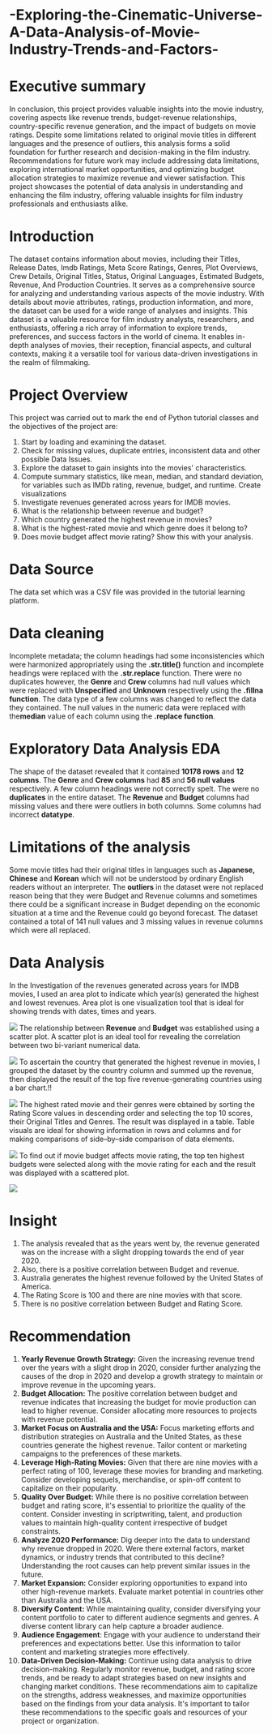 # -Exploring-the-Cinematic-Universe-A-Data-Analysis-of-Movie-Industry-Trends-and-Factors-
# Executive summary
In conclusion, this project provides valuable insights into the movie industry, covering aspects like revenue trends, budget-revenue relationships, country-specific revenue generation, and the impact of budgets on movie ratings. Despite some limitations related to original movie titles in different languages and the presence of outliers, this analysis forms a solid foundation for further research and decision-making in the film industry. Recommendations for future work may include addressing data limitations, exploring international market opportunities, and optimizing budget allocation strategies to maximize revenue and viewer satisfaction.
This project showcases the potential of data analysis in understanding and enhancing the film industry, offering valuable insights for film industry professionals and enthusiasts alike.
# Introduction
The dataset contains information about movies, including their Titles, Release Dates, Imdb Ratings, Meta Score Ratings, Genres, Plot Overviews, Crew Details, Original Titles, Status, Original Languages, Estimated Budgets, Revenue, And Production Countries. It serves as a comprehensive source for analyzing and understanding various aspects of the movie industry. With details about movie attributes, ratings, production information, and more, the dataset can be used for a wide range of analyses and insights. 
This dataset is a valuable resource for film industry analysts, researchers, and enthusiasts, offering a rich array of information to explore trends, preferences, and success factors in the world of cinema. It enables in-depth analyses of movies, their reception, financial aspects, and cultural contexts, making it a versatile tool for various data-driven investigations in the realm of filmmaking. 
# Project Overview
This project was carried out to mark the end of Python tutorial classes and the objectives of the project are: 
1.	Start by loading and examining the dataset. 
2.	Check for missing values, duplicate entries, inconsistent data and other possible Data Issues.
3.	Explore the dataset to gain insights into the movies' characteristics. 
4.	Compute summary statistics, like mean, median, and standard deviation, for variables such as IMDb rating, revenue, budget, and runtime. Create visualizations 
5.	Investigate revenues generated across years for IMDB movies.
6.	What is the relationship between revenue and budget? 
7.	Which country generated the highest revenue in movies? 
8.	What is the highest-rated movie and which genre does it belong to?
9.	Does movie budget affect movie rating? Show this with your analysis.
# Data Source
The data set which was a CSV file was provided in the tutorial learning platform.
# Data cleaning
Incomplete metadata; the column headings had some inconsistencies which were harmonized appropriately using the **.str.title()** function and incomplete headings were replaced with the **.str.replace** function. There were no duplicates however, the **Genre** and **Crew** columns had null values which were replaced with **Unspecified** and **Unknown** respectively using the **.fillna function**.  The data type of a few columns was changed to reflect the data they contained. The null values in the numeric  data were replaced with the**median** value of each column using the **.replace function**. 
# Exploratory Data Analysis EDA
The shape of the dataset revealed that it contained  **10178 rows** and  **12 columns**. The **Genre** and **Crew columns** had **85** and **56 null values** respectively. A few column headings were not correctly spelt. The were no **duplicates** in the entire dataset. The **Revenue** and **Budget** columns had missing values and there were outliers in both columns. Some columns had incorrect **datatype**. 
# Limitations of the analysis
Some movie titles had their original titles in languages such as **Japanese, Chinese** and **Korean** which will not be understood by ordinary English readers without an interpreter. The **outliers** in the dataset were not replaced reason being that they were Budget and Revenue columns and sometimes there could be a significant increase in Budget depending on the economic situation at a time and the Revenue could go beyond forecast. The dataset contained a total of 141 null values and  3 missing values in revenue columns which were all replaced.
# Data Analysis
In the Investigation of the revenues generated across years for IMDB movies, I used an area plot to indicate which year(s) generated the highest and lowest revenues. Area plot is one visualization tool that is ideal for showing trends with dates, times and years. 

![](py1.png)
The relationship between **Revenue** and **Budget** was established using a scatter plot. A scatter plot is an ideal tool for revealing the correlation between two bi-variant numerical data.

![](py2.png)
To ascertain the country that generated the highest revenue in movies, I grouped the dataset by the country column and summed up the revenue, then displayed the result of the top five revenue-generating countries using a bar chart.!!

![](py4.png)
The highest rated movie and their genres were obtained by sorting the Rating Score values in descending order and selecting the top 10 scores, their Original Titles and Genres. The result was displayed in a table. Table visuals are ideal for showing information in rows and columns and for making comparisons of side–by–side comparison of data elements. 

![](py7.png)
To find out if movie budget affects movie rating, the top ten highest budgets were selected along with the movie rating for each and the result was displayed with a scattered plot.

![](py6.png)
# Insight
1. The analysis revealed that as the years went by, the revenue generated was on the increase with a slight dropping towards the end of year 2020.
2.  Also, there is a positive correlation between Budget and revenue.
3. Australia generates the highest revenue followed by the United States of America.
4. The Rating Score is 100 and there are nine movies with that score.
5. There is no positive correlation between Budget and Rating Score. 
# Recommendation
1.	**Yearly Revenue Growth Strategy:** Given the increasing revenue trend over the years with a slight drop in 2020, consider further analyzing the causes of the drop in 2020 and develop a growth strategy to maintain or improve revenue in the upcoming years.
2.	**Budget Allocation:** The positive correlation between budget and revenue indicates that increasing the budget for movie production can lead to higher revenue. Consider allocating more resources to projects with revenue potential.
3.	**Market Focus on Australia and the USA:** Focus marketing efforts and distribution strategies on Australia and the United States, as these countries generate the highest revenue. Tailor content or marketing campaigns to the preferences of these markets.
4.	**Leverage High-Rating Movies:** Given that there are nine movies with a perfect rating of 100, leverage these movies for branding and marketing. Consider developing sequels, merchandise, or spin-off content to capitalize on their popularity.
5.	**Quality Over Budget:** While there is no positive correlation between budget and rating score, it's essential to prioritize the quality of the content. Consider investing in scriptwriting, talent, and production values to maintain high-quality content irrespective of budget constraints.
6.	**Analyze 2020 Performance:** Dig deeper into the data to understand why revenue dropped in 2020. Were there external factors, market dynamics, or industry trends that contributed to this decline? Understanding the root causes can help prevent similar issues in the future.
7.	**Market Expansion:** Consider exploring opportunities to expand into other high-revenue markets. Evaluate market potential in countries other than Australia and the USA.
8.	**Diversify Content:** While maintaining quality, consider diversifying your content portfolio to cater to different audience segments and genres. A diverse content library can help capture a broader audience.
9.	**Audience Engagement**: Engage with your audience to understand their preferences and expectations better. Use this information to tailor content and marketing strategies more effectively.
10.	**Data-Driven Decision-Making:** Continue using data analysis to drive decision-making. Regularly monitor revenue, budget, and rating score trends, and be ready to adapt strategies based on new insights and changing market conditions.
These recommendations aim to capitalize on the strengths, address weaknesses, and maximize opportunities based on the findings from your data analysis. It's important to tailor these recommendations to the specific goals and resources of your project or organization.

